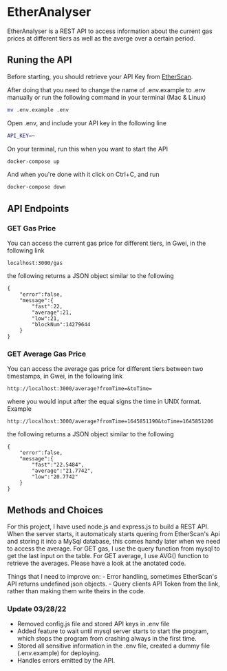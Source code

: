 # EtherAnalyser

EtherAnalyser is a REST API to access information about the current gas prices at different tiers as well as the averge over a certain period.

## Runing the API

Before starting, you should retrieve your API Key from [EtherScan](https://docs.etherscan.io/getting-started/viewing-api-usage-statistics). 

After doing that you need to change the name of .env.example to .env manually or run the following command in your terminal (Mac & Linux)

```bash
mv .env.example .env
```

Open .env, and include your API key in the following line

```bash
API_KEY=~
```

On your terminal, run this when you want to start the API

```bash
docker-compose up
```

And when you're done with it click on Ctrl+C, and run

```bash
docker-compose down
```

## API Endpoints

### GET Gas Price

You can access the current gas price for different tiers, in Gwei, in the following link
```
localhost:3000/gas
```

the following returns a JSON object similar to the following

```
{   
    "error":false,
    "message":{
        "fast":22,
        "average":21,
        "low":21,
        "blockNum":14279644
    }
}
```

### GET Average Gas Price

You can access the average gas price for different tiers between two timestamps, in Gwei, in the following link
```
http://localhost:3000/average?fromTime=&toTime=
```
where you would input after the equal signs the time in UNIX format. Example
```
http://localhost:3000/average?fromTime=1645851190&toTime=1645851206
```

the following returns a JSON object similar to the following

```
{   
    "error":false,
    "message":{
        "fast":"22.5484",
        "average":"21.7742",
        "low":"20.7742"
    }
}
```

## Methods and Choices

For this project, I have used node.js and express.js to build a REST API. When the server starts, it automaticaly starts quering from EtherScan's Api and storing it into a MySql database, this comes handy later when we need to access the average. For GET gas, I use the query function from mysql to get the last input on the table. For GET average, I use AVG() function to retrieve the averages. Please have a look at the anotated code.

Things that I need to improve on:
    - Error handling, sometimes EtherScan's API returns undefined json objects.
    - Query clients API Token from the link, rather than making them write theirs in the code.

### Update 03/28/22
- Removed config.js file and stored API keys in .env file
- Added feature to wait until mysql server starts to start the program, which stops the program from crashing always in the first time.
- Stored all sensitive information in the .env file, created a dummy file (.env.example) for deploying.
- Handles errors emitted by the API.